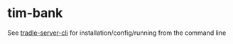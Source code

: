 # tim-bank

See [tradle-server-cli](../tradle-server-cli) for installation/config/running from the command line
